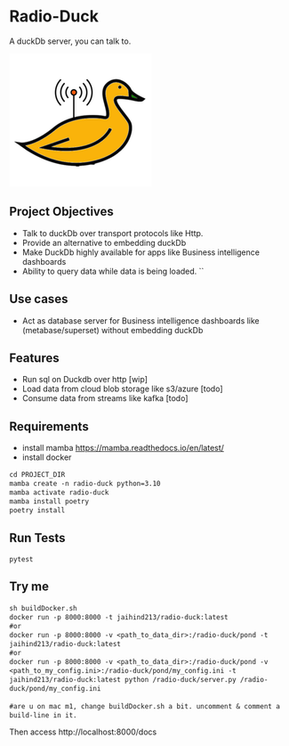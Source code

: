 # Radio-Duck
A duckDb server, you can talk to.

![Project Image](radioduck.png)

## Project Objectives

- Talk to duckDb over transport protocols like Http.
- Provide an alternative to embedding duckDb
- Make DuckDb highly available for apps like Business intelligence dashboards
- Ability to query data while data is being loaded.
``
## Use cases

- Act as database server for Business intelligence dashboards like (metabase/superset) without embedding duckDb

## Features

- Run sql on Duckdb over http [wip]
- Load data from cloud blob storage like s3/azure [todo]
- Consume data from streams like kafka [todo]

## Requirements

- install mamba https://mamba.readthedocs.io/en/latest/
- install docker

```
cd PROJECT_DIR
mamba create -n radio-duck python=3.10
mamba activate radio-duck
mamba install poetry
poetry install
```

## Run Tests
```
pytest
```

## Try me
```
sh buildDocker.sh
docker run -p 8000:8000 -t jaihind213/radio-duck:latest
#or
docker run -p 8000:8000 -v <path_to_data_dir>:/radio-duck/pond -t jaihind213/radio-duck:latest
#or
docker run -p 8000:8000 -v <path_to_data_dir>:/radio-duck/pond -v <path_to_my_config.ini>:/radio-duck/pond/my_config.ini -t jaihind213/radio-duck:latest python /radio-duck/server.py /radio-duck/pond/my_config.ini

#are u on mac m1, change buildDocker.sh a bit. uncomment & comment a build-line in it.
```
Then access http://localhost:8000/docs